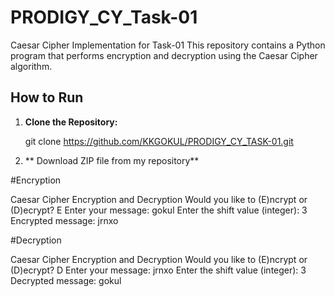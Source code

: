 # PRODIGY_CY_Task-01
Caesar Cipher Implementation for Task-01
This repository contains a Python program that performs encryption and decryption
using the Caesar Cipher algorithm.

## How to Run

1. **Clone the Repository:**
   
   git clone https://github.com/KKGOKUL/PRODIGY_CY_TASK-01.git

2. ** Download ZIP file from my repository**

#Encryption

Caesar Cipher Encryption and Decryption
Would you like to (E)ncrypt or (D)ecrypt? E
Enter your message: gokul
Enter the shift value (integer): 3
Encrypted message: jrnxo

#Decryption

Caesar Cipher Encryption and Decryption
Would you like to (E)ncrypt or (D)ecrypt? D
Enter your message: jrnxo
Enter the shift value (integer): 3
Decrypted message: gokul



